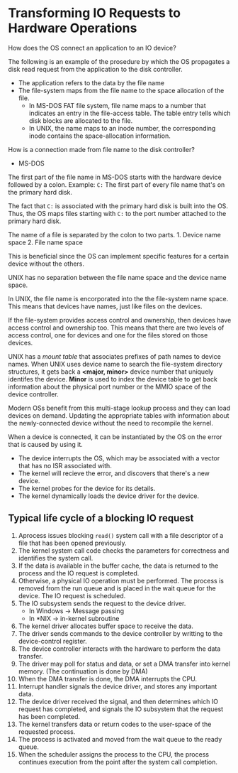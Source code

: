 # Transforming IO Requests to Hardware Operations

How does the OS connect an application to an IO device?

The following is an example of the prosedure by which the OS propagates a disk read request from the application to the disk controller.

* The application refers to the data by the file name
* The file-system maps from the file name to the space allocation of the file.
    * In MS-DOS FAT file system, file name maps to a number that indicates an entry in the file-access table. The table entry tells which disk blocks are allocated to the file.
    * In UNIX, the name maps to an inode number, the corresponding inode contains the space-allocation information.

How is a connection made from file name to the disk controller?

* MS-DOS

The first part of the file name in MS-DOS starts with the hardware device followed by a colon. Example: `C:` The first part of every file name that's on the primary hard disk.

The fact that `C:` is associated with the primary hard disk is built into the OS. Thus, the OS maps files starting with `C:` to the port number attached to the primary hard disk.

The name of a file is separated by the colon to two parts.
    1. Device name space
    2. File name space

This is beneficial since the OS can implement specific features for a certain device without the others.

UNIX has no separation between the file name space and the device name space.

In UNIX, the file name is encorporated into the the file-system name space. This means that devices have names, just like files on the devices.

If the file-system provides access control and ownership, then devices have access control and ownership too. This means that there are two levels of access control, one for devices and one for the files stored on those devices.

UNIX has a _mount table_ that associates prefixes of path names to device names. When UNIX uses device name to search the file-system directory structures, it gets back a __<major, minor>__ device number that uniquely identifes the device. __Minor__ is used to index the device table to get back information about the physical port number or the MMIO space of the device controller.

Modern OSs benefit from this multi-stage lookup process and they can load devices on demand. Updating the appropriate tables with information about the newly-connected device without the need to recompile the kernel.

When a device is connected, it can be instantiated by the OS on the error that is caused by using it.

* The device interrupts the OS, which may be associated with a vector that has no ISR associated with. 
* The kernel will recieve the error, and discovers that there's a new device.
* The kernel probes for the device for its details.
* The kernel dynamically loads the device driver for the device.

## Typical life cycle of a blocking IO request

1. Aprocess issues blocking `read()` system call with a file descriptor of a file that has been opened previously.
2. The kernel system call code checks the parameters for correctness and identifies the system call.
3. If the data is available in the buffer cache, the data is returned to the process and the IO request is completed.
4. Otherwise, a physical IO operation must be performed. The process is removed from the run queue and is placed in the wait queue for the device. The IO request is scheduled.
5. The IO subsystem sends the request to the device driver.
    * In Windows -> Message passing
    * In *NIX    -> in-kernel subroutine
6. The kernel driver allocates buffer space to receive the data.
7. The driver sends commands to the device controller by writting to the device-control register.
8. The device controller interacts with the hardware to perform the data transfer.
9. The driver may poll for status and data, or set a DMA transfer into kernel memory. (The continuation is done by DMA)
10. When the DMA transfer is done, the DMA interrupts the CPU.
11. Interrupt handler signals the device driver, and stores any important data.
12. The device driver received the signal, and then determines which IO request has completed, and signals the IO subsystem that the request has been completed.
13. The kernel transfers data or return codes to the user-space of the requested process.
14. The process is activated and moved from the wait queue to the ready queue.
15. When the scheduler assigns the process to the CPU, the process continues execution from the point after the system call completion.